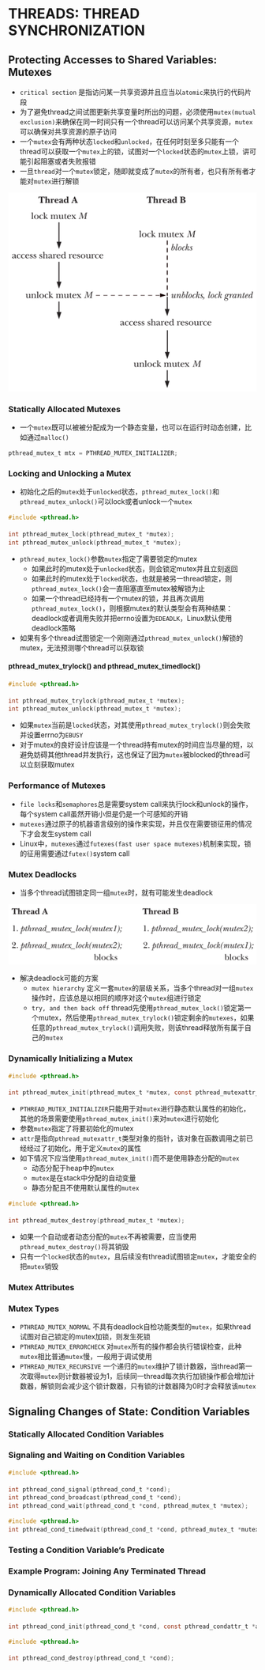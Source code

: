 # THREADS: THREAD SYNCHRONIZATION

## Protecting Accesses to Shared Variables: Mutexes
- `critical section` 是指访问某一共享资源并且应当以`atomic`来执行的代码片段
- 为了避免thread之间试图更新共享变量时所出的问题，必须使用`mutex(mutual exclusion)`来确保在同一时间只有一个thread可以访问某个共享资源，`mutex`可以确保对共享资源的原子访问
- 一个`mutex`会有两种状态`locked`和`unlocked`，在任何时刻至多只能有一个thread可以获取一个`mutex`上的锁，试图对一个`locked`状态的`mutex`上锁，讲可能引起阻塞或者失败报错
- 一旦`thread`对一个`mutex`锁定，随即就变成了`mutex`的所有者，也只有所有者才能对`mutex`进行解锁

![30-2.png](./img/30-2.png)

### Statically Allocated Mutexes
- 一个`mutex`既可以被被分配成为一个静态变量，也可以在运行时动态创建，比如通过`malloc()`
```c
pthread_mutex_t mtx = PTHREAD_MUTEX_INITIALIZER;
```

### Locking and Unlocking a Mutex
- 初始化之后的`mutex`处于`unlocked`状态，`pthread_mutex_lock()`和`pthread_mutex_unlock()`可以lock或者unlock一个`mutex`

```c
#include <pthread.h>

int pthread_mutex_lock(pthread_mutex_t *mutex);
int pthread_mutex_unlock(pthread_mutex_t *mutex);
```
- `pthread_mutex_lock()`参数`mutex`指定了需要锁定的mutex
    - 如果此时的mutex处于`unlocked`状态，则会锁定mutex并且立刻返回
    - 如果此时的mutex处于`locked`状态，也就是被另一thread锁定，则`pthread_mutex_lock()`会一直阻塞直至mutex被解锁为止
    - 如果一个thread已经持有一个mutex的锁，并且再次调用`pthread_mutex_lock()`，则根据mutex的默认类型会有两种结果：deadlock或者调用失败并把errno设置为`EDEADLK`，Linux默认使用deadlock策略
- 如果有多个thread试图锁定一个刚刚通过`pthread_mutex_unlock()`解锁的mutex，无法预测哪个thread可以获取锁

#### pthread_mutex_trylock() and pthread_mutex_timedlock()
```c
#include <pthread.h>

int pthread_mutex_trylock(pthread_mutex_t *mutex);
int pthread_mutex_unlock(pthread_mutex_t *mutex);
```
- 如果`mutex`当前是`locked`状态，对其使用`pthread_mutex_trylock()`则会失败并设置errno为`EBUSY`
- 对于mutex的良好设计应该是一个thread持有mutex的时间应当尽量的短，以避免妨碍其他thread并发执行，这也保证了因为`mutex`被blocked的thread可以立刻获取mutex

### Performance of Mutexes
- `file locks`和`semaphores`总是需要system call来执行lock和unlock的操作，每个system call虽然开销小但是仍是一个可感知的开销
- `mutexes`通过原子的机器语言级别的操作来实现，并且仅在需要锁征用的情况下才会发生system call
- Linux中，`mutexes`通过`futexes(fast user space mutexes)`机制来实现，锁的征用需要通过`futex()`system call

### Mutex Deadlocks
- 当多个thread试图锁定同一组`mutex`时，就有可能发生deadlock

![30-3.png](./img/30-3.png)

- 解决deadlock可能的方案
    - `mutex hierarchy` 定义一套`mutex`的层级关系，当多个thread对一组`mutex`操作时，应该总是以相同的顺序对这个`mutex`组进行锁定
    - `try, and then back off` thread先使用`pthread_mutex_lock()`锁定第一个mutex，然后使用`pthread_mutex_trylock()`锁定剩余的`mutexes`，如果任意的`pthread_mutex_trylock()`调用失败，则该thread释放所有属于自己的`mutex`

### Dynamically Initializing a Mutex
```c
#include <pthread.h>

int pthread_mutex_init(pthread_mutex_t *mutex, const pthread_mutexattr_t *attr);
```
- `PTHREAD_MUTEX_INITIALIZER`只能用于对`mutex`进行静态默认属性的初始化，其他的场景需要使用`pthread_mutex_init()`来对`mutex`进行初始化
- 参数`mutex`指定了将要初始化的mutex
- `attr`是指向`pthread_mutexattr_t`类型对象的指针，该对象在函数调用之前已经经过了初始化，用于定义`mutex`的属性
- 如下情况下应当使用`pthread_mutex_init()`而不是使用静态分配的`mutex`
    - 动态分配于heap中的`mutex`
    - `mutex`是在stack中分配的自动变量
    - 静态分配且不使用默认属性的`mutex`  

```c
#include <pthread.h>

int pthread_mutex_destroy(pthread_mutex_t *mutex);
```
- 如果一个自动或者动态分配的`mutex`不再被需要，应当使用`pthread_mutex_destroy()`将其销毁
- 只有一个`locked`状态的`mutex`，且后续没有thread试图锁定`mutex`，才能安全的把`mutex`销毁

### Mutex Attributes

### Mutex Types
- `PTHREAD_MUTEX_NORMAL` 不具有deadlock自检功能类型的`mutex`，如果thread试图对自己锁定的mutex加锁，则发生死锁
- `PTHREAD_MUTEX_ERRORCHECK` 对`mutex`所有的操作都会执行错误检查，此种`mutex`相比普通`mutex`慢，一般用于调试使用
- `PTHREAD_MUTEX_RECURSIVE` 一个递归的`mutex`维护了锁计数器，当thread第一次取得`mutex`则计数器被设为1，后续同一thread每次执行加锁操作都会增加计数器，解锁则会减少这个锁计数器，只有锁的计数器降为0时才会释放该`mutex`  

## Signaling Changes of State: Condition Variables

### Statically Allocated Condition Variables

### Signaling and Waiting on Condition Variables
```c
#include <pthread.h>

int pthread_cond_signal(pthread_cond_t *cond);
int pthread_cond_broadcast(pthread_cond_t *cond);
int pthread_cond_wait(pthread_cond_t *cond, pthread_mutex_t *mutex);
```

```c
#include <pthread.h>
int pthread_cond_timedwait(pthread_cond_t *cond, pthread_mutex_t *mutex, const struct timespec *abstime);
```

### Testing a Condition Variable’s Predicate

### Example Program: Joining Any Terminated Thread

### Dynamically Allocated Condition Variables
```c
#include <pthread.h>

int pthread_cond_init(pthread_cond_t *cond, const pthread_condattr_t *attr);
```

```c
#include <pthread.h>

int pthread_cond_destroy(pthread_cond_t *cond);
```